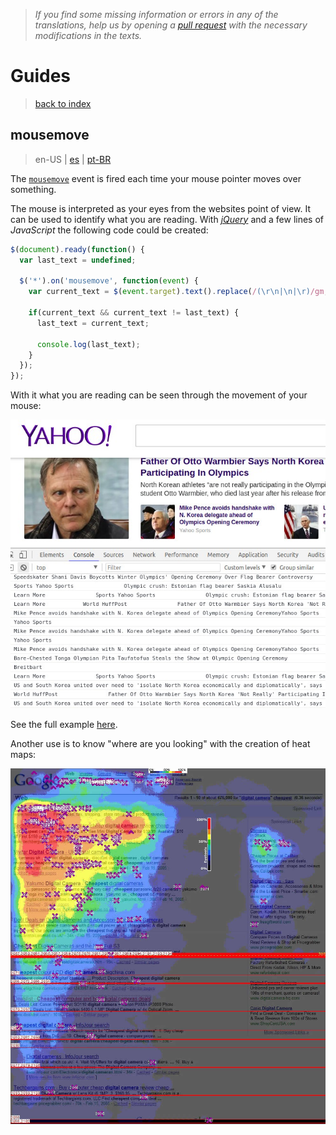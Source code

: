 > *If you find some missing information or errors in any of the translations, help us by opening a [pull request](https://github.com/gbaptista/luminous/pulls) with the necessary modifications in the texts.*

# Guides
> [back to index](../)

## mousemove
> en-US | [es](../../../es/guides/javascript/mousemove.md) | [pt-BR](../../../pt-BR/guides/javascript/mousemove.md)

The [`mousemove`](https://developer.mozilla.org/en-US/docs/Web/Events/mousemove) event is fired each time your mouse pointer moves over something.

The mouse is interpreted as your eyes from the websites point of view. It can be used to identify what you are reading. With [*jQuery*](https://jquery.com/) and a few lines of *JavaScript* the following code could be created:

```javascript
$(document).ready(function() {
  var last_text = undefined;

  $('*').on('mousemove', function(event) {
    var current_text = $(event.target).text().replace(/(\r\n|\n|\r)/gm, '').slice(0, 100);

    if(current_text && current_text != last_text) {
      last_text = current_text;

      console.log(last_text);
    }
  });
});
```

With it what you are reading can be seen through the movement of your mouse:

![Google Heatmap](../../../../images/doc/global/guides/javascript/mouse-move-demo.jpg)

See the full example [here](https://gist.github.com/gbaptista/b5af05e273db9d16b2fb2636e2e0d39f).

Another use is to know "where are you looking" with the creation of heat maps:

![Google Heatmap](../../../../images/doc/global/guides/javascript/google-heatmap.jpg)
